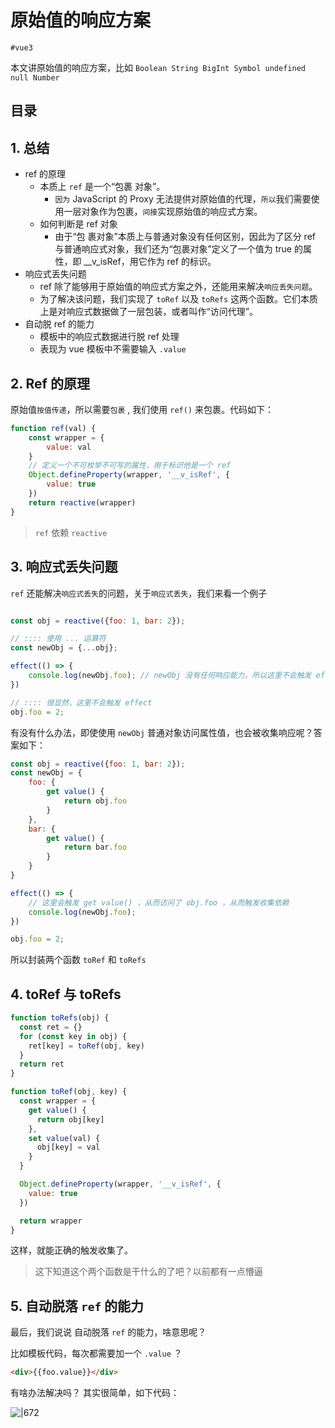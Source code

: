 
# 原始值的响应方案

`#vue3` 

本文讲原始值的响应方案，比如 `Boolean String BigInt Symbol undefined null Number`


## 目录
<!-- toc -->
 ## 1. 总结 

- ref 的原理
	- 本质上 `ref` 是一个“包裹 对象”。
		- `因为` JavaScript 的 Proxy 无法提供对原始值的代理，`所以`我们需要使用一层对象作为包裹，`间接`实现原始值的响应式方案。
	- 如何判断是 ref 对象
		- 由于“包 裹对象”本质上与普通对象没有任何区别，因此为了区分 ref 与普通响应式对象，我们还为“包裹对象”定义了一个值为 true 的属性，即 __v_isRef，用它作为 ref 的标识。
- 响应式丢失问题
	- ref 除了能够用于原始值的响应式方案之外，还能用来解决`响应丢失问题`。
	- 为了解决该问题，我们实现了 `toRef` 以及 `toRefs` 这两个函数。它们本质上是对响应式数据做了一层包装，或者叫作“访问代理”。
- 自动脱 ref 的能力
	- 模板中的响应式数据进行脱 ref 处理
	- 表现为 vue 模板中不需要输入 `.value`

## 2. Ref 的原理

原始值`按值传递`，所以需要`包裹` , 我们使用 `ref()` 来包裹。代码如下：

```javascript hl:9
function ref(val) {
    const wrapper = {
        value: val
    }
    // 定义一个不可枚举不可写的属性，用于标识他是一个 ref
    Object.defineProperty(wrapper, '__v_isRef', {
        value: true
    })
    return reactive(wrapper)
}

```

> `ref` 依赖 `reactive`

## 3. 响应式丢失问题

`ref` 还能解决`响应式丢失`的问题，关于`响应式丢失`，我们来看一个例子

```javascript hl:4,11

const obj = reactive({foo: 1, bar: 2});

// :::: 使用 ... 运算符
const newObj = {...obj}; 

effect(() => {
    console.log(newObj.foo); // newObj 没有任何响应能力，所以这里不会触发 effect
})

// :::: 很显然，这里不会触发 effect 
obj.foo = 2; 
```

有没有什么办法，即使使用 `newObj` 普通对象访问属性值，也会被收集响应呢？答案如下：

```javascript hl:4,5
const obj = reactive({foo: 1, bar: 2});
const newObj = {
    foo: {
        get value() {
            return obj.foo
        }
    },
    bar: {
        get value() {
            return bar.foo
        }
    }
}

effect(() => {
    // 这里会触发 get value() ，从而访问了 obj.foo ，从而触发收集依赖
    console.log(newObj.foo); 
})

obj.foo = 2;
```

所以封装两个函数 `toRef`  和 `toRefs` 

## 4. toRef 与 toRefs

```javascript hl:12
function toRefs(obj) {
  const ret = {}
  for (const key in obj) {
    ret[key] = toRef(obj, key)
  }
  return ret
}

function toRef(obj, key) {
  const wrapper = {
    get value() {
      return obj[key]
    },
    set value(val) {
      obj[key] = val
    }
  }

  Object.defineProperty(wrapper, '__v_isRef', {
    value: true
  })

  return wrapper
}
```

这样，就能正确的触发收集了。

>  这下知道这个两个函数是干什么的了吧？以前都有一点懵逼

## 5. 自动脱落 `ref` 的能力

最后，我们说说 自动脱落 `ref` 的能力，啥意思呢？

比如模板代码，每次都需要加一个 `.value` ？

```html
<div>{{foo.value}}</div>

```

有啥办法解决吗？ 其实很简单，如下代码：

![|672](https://832-1310531898.cos.ap-beijing.myqcloud.com/4a689b99b8f3b3e902890b4f5a93765a.png)


